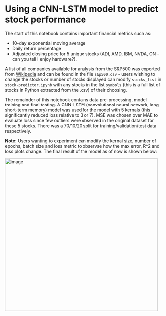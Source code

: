 # Using a CNN-LSTM model to predict stock performance

The start of this notebook contains important financial metrics such as:
* 10-day exponential moving average
* Daily return percentage
* Adjusted closing price
for 5 unique stocks (ADI, AMD, IBM, NVDA, ON - can you tell I enjoy hardware?).

A list of all companies available for analysis from the S&P500 was exported from [Wikipedia](https://en.wikipedia.org/wiki/List_of_S%26P_500_companies) and can be found in the file `s&p500.csv` - users wishing to change the stocks or number of stocks displayed can modify `stocks_list` in `stock-predictor.ipynb` with any stocks in the list `symbols` (this is a full list of stocks in Python extracted from the .csv) of their choosing.

The remainder of this notebook contains data pre-processing, model training and final testing. A CNN-LSTM (convolutional neural network, long short-term memory) model was used for the model with 5 kernals (this significantly reduced loss relative to 3 or 7). MSE was chosen over MAE to evaluate loss since few outliers were observed in the original dataset for these 5 stocks. There was a 70/10/20 split for training/validation/test data respectively. 

**Note:** Users wanting to experiment can modify the kernal size, number of epochs, batch size and loss metric to observse how the max error, R^2 and loss plots change. The final result of the model as of now is shown below:

<img width="490" alt="image" src="https://github.com/endothermiic/stock-predictor/assets/103846051/c2bf644d-5d9d-46e2-9cc8-dbd0c728760d">
